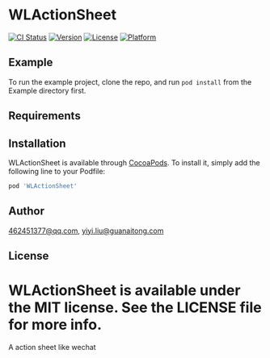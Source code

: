 # WLActionSheet

[![CI Status](http://img.shields.io/travis/462451377@qq.com/WLActionSheet.svg?style=flat)](https://travis-ci.org/462451377@qq.com/WLActionSheet)
[![Version](https://img.shields.io/cocoapods/v/WLActionSheet.svg?style=flat)](http://cocoapods.org/pods/WLActionSheet)
[![License](https://img.shields.io/cocoapods/l/WLActionSheet.svg?style=flat)](http://cocoapods.org/pods/WLActionSheet)
[![Platform](https://img.shields.io/cocoapods/p/WLActionSheet.svg?style=flat)](http://cocoapods.org/pods/WLActionSheet)

## Example

To run the example project, clone the repo, and run `pod install` from the Example directory first.

## Requirements

## Installation

WLActionSheet is available through [CocoaPods](http://cocoapods.org). To install
it, simply add the following line to your Podfile:

```ruby
pod 'WLActionSheet'
```

## Author

462451377@qq.com, yiyi.liu@guanaitong.com

## License

WLActionSheet is available under the MIT license. See the LICENSE file for more info.
=======
A action sheet like wechat
